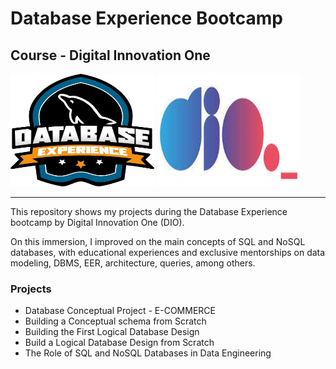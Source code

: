 # Database Experience Bootcamp

## Course - Digital Innovation One 

<img src="https://github.com/raquelcolares/Database_Experience-DIO/blob/main/images/bootcamp%20image.webp" width="230" height="180">         <img src="https://github.com/raquelcolares/Database_Experience-DIO/blob/main/dio%20logo.jpg" width="230" height="180" >

-------

This repository shows my projects during the Database Experience bootcamp by Digital Innovation One (DIO). 

On this immersion, I improved on the main concepts of SQL and NoSQL databases, with educational experiences and exclusive mentorships on data modeling, DBMS, EER, architecture, queries, among others.


### Projects

* Database Conceptual Project - E-COMMERCE
* Building a Conceptual schema from Scratch
* Building the First Logical Database Design
* Build a Logical Database Design from Scratch
* The Role of SQL and NoSQL Databases in Data Engineering
